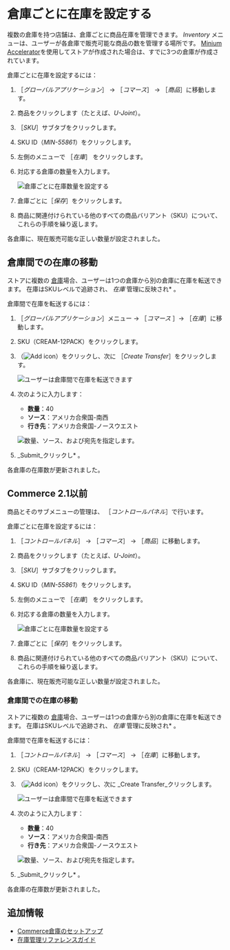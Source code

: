 # 倉庫ごとに在庫を設定する

複数の倉庫を持つ店舗は、倉庫ごとに商品在庫を管理できます。 _Inventory_ メニューは、ユーザーが各倉庫で販売可能な商品の数を管理する場所です。 [ Minium Accelerator](../../starting-a-store/using-the-minium-accelerator-to-jump-start-your-b2b-store.md)を使用してストアが作成された場合は、すでに3つの倉庫が作成されています。

倉庫ごとに在庫を設定するには：

1. ［_グローバルアプリケーション_］ → ［_コマース_］ → ［_商品_］に移動します。
1. 商品をクリックします（たとえば、_U-Joint_）。
1. ［_SKU_］サブタブをクリックします。
1. SKU ID（_MIN-55861_）をクリックします。
1. 左側のメニューで ［_在庫_］ をクリックします。
1. 対応する倉庫の数量を入力します。

    ![倉庫ごとに在庫数量を設定する](./setting-inventory-by-warehouse/images/01.png)

1. 倉庫ごとに［_保存_］をクリックします。
1. 商品に関連付けられている他のすべての商品バリアント（SKU）について、これらの手順を繰り返します。

各倉庫に、現在販売可能な正しい数量が設定されました。

## 倉庫間での在庫の移動

ストアに複数の [倉庫](./setting-up-commerce-warehouses.md)場合、ユーザーは1つの倉庫から別の倉庫に在庫を転送できます。 在庫はSKUレベルで追跡され、 _在庫_ 管理に反映され* 。</p>

倉庫間で在庫を転送するには：

1. ［_グローバルアプリケーション_］メニュー &rarr; ［_コマース_ ］&rarr; ［_在庫_］に移動します。
1. SKU（CREAM-12PACK）をクリックします。
1. （![Add icon](../../images/icon-add.png)）をクリックし、次に ［_Create Transfer_］をクリックします。

    ![ユーザーは倉庫間で在庫を転送できます](./setting-inventory-by-warehouse/images/02.png)

1. 次のように入力します：

    * **数量**：40
    * **ソース**：アメリカ合衆国-南西
    * **行き先**：アメリカ合衆国-ノースウエスト

    ![数量、ソース、および宛先を指定します。](./setting-inventory-by-warehouse/images/03.png)

1. _Submit_クリックし* 。</li> </ol>

各倉庫の在庫数が更新されました。

## Commerce 2.1以前

商品とそのサブメニューの管理は、 ［_コントロールパネル_］で行います。

倉庫ごとに在庫を設定するには：

1. ［_コントロールパネル_］ → ［_コマース_］ → ［_商品_］に移動します。
1. 商品をクリックします（たとえば、_U-Joint_）。
1. ［_SKU_］サブタブをクリックします。
1. SKU ID（_MIN-55861_）をクリックします。
1. 左側のメニューで ［_在庫_］ をクリックします。
1. 対応する倉庫の数量を入力します。

    ![倉庫ごとに在庫数量を設定する](./setting-inventory-by-warehouse/images/01.png)

1. 倉庫ごとに［_保存_］をクリックします。
1. 商品に関連付けられている他のすべての商品バリアント（SKU）について、これらの手順を繰り返します。

各倉庫に、現在販売可能な正しい数量が設定されました。

### 倉庫間での在庫の移動

ストアに複数の [倉庫](./setting-up-commerce-warehouses.md)場合、ユーザーは1つの倉庫から別の倉庫に在庫を転送できます。 在庫はSKUレベルで追跡され、 _在庫_ 管理に反映され* 。</p>

倉庫間で在庫を転送するには：

1. ［_コントロールパネル_］ &rarr; ［_コマース_］ &rarr; ［_在庫_］に移動します。
1. SKU（CREAM-12PACK）をクリックします。
1. （![Add icon](../../images/icon-add.png)）をクリックし、次に _Create Transfer_クリックします。

    ![ユーザーは倉庫間で在庫を転送できます](./setting-inventory-by-warehouse/images/02.png)

1. 次のように入力します：

    * **数量**：40
    * **ソース**：アメリカ合衆国-南西
    * **行き先**：アメリカ合衆国-ノースウエスト

    ![数量、ソース、および宛先を指定します。](./setting-inventory-by-warehouse/images/03.png)

1. _Submit_クリックし* 。</li> </ol>

各倉庫の在庫数が更新されました。

## 追加情報

* [Commerce倉庫のセットアップ](./setting-up-commerce-warehouses.md)
* [在庫管理リファレンスガイド](./inventory-management-reference-guide.md)
